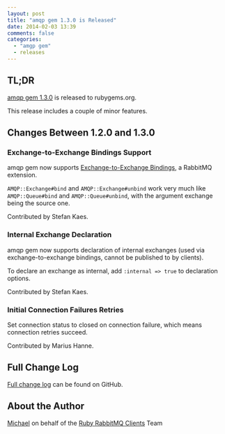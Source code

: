 ```yaml
---
layout: post
title: "amqp gem 1.3.0 is Released"
date: 2014-02-03 13:39
comments: false
categories:
  - "amgp gem"
  - releases
---
```


## TL;DR

[amqp gem 1.3.0](https://rubygems.org/gems/amqp/versions/1.3.0) is released to rubygems.org.

This release includes a couple of minor features.


## Changes Between 1.2.0 and 1.3.0

### Exchange-to-Exchange Bindings Support

amqp gem now supports [Exchange-to-Exchange Bindings](http://www.rabbitmq.com/e2e.html), a RabbitMQ
extension.

`AMQP::Exchange#bind` and `AMQP::Exchange#unbind` work very much like `AMQP::Queue#bind` and
`AMQP::Queue#unbind`, with the argument exchange being the source one.

Contributed by Stefan Kaes.

### Internal Exchange Declaration

amqp gem now supports declaration of internal exchanges
(used via exchange-to-exchange bindings, cannot be published to
by clients).

To declare an exchange as internal, add `:internal => true` to
declaration options.

Contributed by Stefan Kaes.


### Initial Connection Failures Retries

Set connection status to closed on connection failure, which
means connection retries succeed.

Contributed by Marius Hanne.


## Full Change Log

[Full change log](https://github.com/ruby-amqp/amqp/blob/1.3.x-stable/ChangeLog.md) can be found on GitHub.



## About the Author

[Michael](http://twitter.com/michaelklishin) on behalf of the [Ruby RabbitMQ Clients](http://github.com/ruby-amqp) Team
